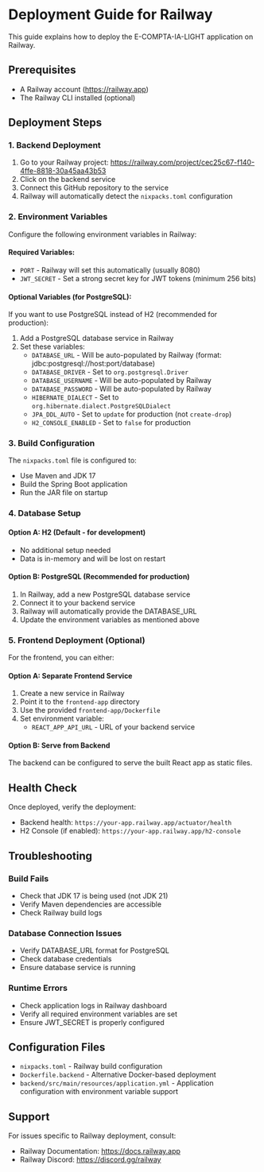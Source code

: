 # Deployment Guide for Railway

This guide explains how to deploy the E-COMPTA-IA-LIGHT application on Railway.

## Prerequisites

- A Railway account (https://railway.app)
- The Railway CLI installed (optional)

## Deployment Steps

### 1. Backend Deployment

1. Go to your Railway project: https://railway.com/project/cec25c67-f140-4ffe-8818-30a45aa43b53
2. Click on the backend service
3. Connect this GitHub repository to the service
4. Railway will automatically detect the `nixpacks.toml` configuration

### 2. Environment Variables

Configure the following environment variables in Railway:

#### Required Variables:
- `PORT` - Railway will set this automatically (usually 8080)
- `JWT_SECRET` - Set a strong secret key for JWT tokens (minimum 256 bits)

#### Optional Variables (for PostgreSQL):
If you want to use PostgreSQL instead of H2 (recommended for production):

1. Add a PostgreSQL database service in Railway
2. Set these variables:
   - `DATABASE_URL` - Will be auto-populated by Railway (format: jdbc:postgresql://host:port/database)
   - `DATABASE_DRIVER` - Set to `org.postgresql.Driver`
   - `DATABASE_USERNAME` - Will be auto-populated by Railway
   - `DATABASE_PASSWORD` - Will be auto-populated by Railway
   - `HIBERNATE_DIALECT` - Set to `org.hibernate.dialect.PostgreSQLDialect`
   - `JPA_DDL_AUTO` - Set to `update` for production (not `create-drop`)
   - `H2_CONSOLE_ENABLED` - Set to `false` for production

### 3. Build Configuration

The `nixpacks.toml` file is configured to:
- Use Maven and JDK 17
- Build the Spring Boot application
- Run the JAR file on startup

### 4. Database Setup

#### Option A: H2 (Default - for development)
- No additional setup needed
- Data is in-memory and will be lost on restart

#### Option B: PostgreSQL (Recommended for production)
1. In Railway, add a new PostgreSQL database service
2. Connect it to your backend service
3. Railway will automatically provide the DATABASE_URL
4. Update the environment variables as mentioned above

### 5. Frontend Deployment (Optional)

For the frontend, you can either:

#### Option A: Separate Frontend Service
1. Create a new service in Railway
2. Point it to the `frontend-app` directory
3. Use the provided `frontend-app/Dockerfile`
4. Set environment variable:
   - `REACT_APP_API_URL` - URL of your backend service

#### Option B: Serve from Backend
The backend can be configured to serve the built React app as static files.

## Health Check

Once deployed, verify the deployment:
- Backend health: `https://your-app.railway.app/actuator/health`
- H2 Console (if enabled): `https://your-app.railway.app/h2-console`

## Troubleshooting

### Build Fails
- Check that JDK 17 is being used (not JDK 21)
- Verify Maven dependencies are accessible
- Check Railway build logs

### Database Connection Issues
- Verify DATABASE_URL format for PostgreSQL
- Check database credentials
- Ensure database service is running

### Runtime Errors
- Check application logs in Railway dashboard
- Verify all required environment variables are set
- Ensure JWT_SECRET is properly configured

## Configuration Files

- `nixpacks.toml` - Railway build configuration
- `Dockerfile.backend` - Alternative Docker-based deployment
- `backend/src/main/resources/application.yml` - Application configuration with environment variable support

## Support

For issues specific to Railway deployment, consult:
- Railway Documentation: https://docs.railway.app
- Railway Discord: https://discord.gg/railway

